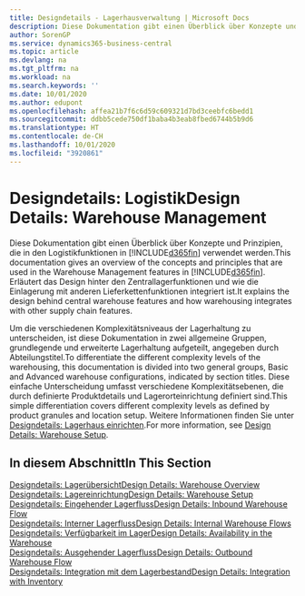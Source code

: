 ```yaml
---
title: Designdetails - Lagerhausverwaltung | Microsoft Docs
description: Diese Dokumentation gibt einen Überblick über Konzepte und Prinzipien, die in den Logistikfunktionen in  Business Central.
author: SorenGP
ms.service: dynamics365-business-central
ms.topic: article
ms.devlang: na
ms.tgt_pltfrm: na
ms.workload: na
ms.search.keywords: ''
ms.date: 10/01/2020
ms.author: edupont
ms.openlocfilehash: affea21b7f6c6d59c609321d7bd3ceebfc6bedd1
ms.sourcegitcommit: ddbb5cede750df1baba4b3eab8fbed6744b5b9d6
ms.translationtype: HT
ms.contentlocale: de-CH
ms.lasthandoff: 10/01/2020
ms.locfileid: "3920861"
---
```

# <a name="design-details-warehouse-management"></a><span data-ttu-id="73aaf-103">Designdetails: Logistik</span><span class="sxs-lookup"><span data-stu-id="73aaf-103">Design Details: Warehouse Management</span></span>
<span data-ttu-id="73aaf-104">Diese Dokumentation gibt einen Überblick über Konzepte und Prinzipien, die in den Logistikfunktionen in [!INCLUDE[d365fin](includes/d365fin_md.md)] verwendet werden.</span><span class="sxs-lookup"><span data-stu-id="73aaf-104">This documentation gives an overview of the concepts and principles that are used in the Warehouse Management features in [!INCLUDE[d365fin](includes/d365fin_md.md)].</span></span> <span data-ttu-id="73aaf-105">Erläutert das Design hinter den Zentrallagerfunktionen und wie die Einlagerung mit anderen Lieferkettenfunktionen integriert ist.</span><span class="sxs-lookup"><span data-stu-id="73aaf-105">It explains the design behind central warehouse features and how warehousing integrates with other supply chain features.</span></span>  

<span data-ttu-id="73aaf-106">Um die verschiedenen Komplexitätsniveaus der Lagerhaltung zu unterscheiden, ist diese Dokumentation in zwei allgemeine Gruppen, grundlegende und erweiterte Lagerhaltung aufgeteilt, angegeben durch Abteilungstitel.</span><span class="sxs-lookup"><span data-stu-id="73aaf-106">To differentiate the different complexity levels of the warehousing, this documentation is divided into two general groups, Basic and Advanced warehouse configurations, indicated by section titles.</span></span> <span data-ttu-id="73aaf-107">Diese einfache Unterscheidung umfasst verschiedene Komplexitätsebenen, die durch definierte Produktdetails und Lagerorteinrichtung definiert sind.</span><span class="sxs-lookup"><span data-stu-id="73aaf-107">This simple differentiation covers different complexity levels as defined by product granules and location setup.</span></span> <span data-ttu-id="73aaf-108">Weitere Informationen finden Sie unter [Designdetails: Lagerhaus einrichten](design-details-warehouse-setup.md).</span><span class="sxs-lookup"><span data-stu-id="73aaf-108">For more information, see [Design Details: Warehouse Setup](design-details-warehouse-setup.md).</span></span>  

## <a name="in-this-section"></a><span data-ttu-id="73aaf-109">In diesem Abschnitt</span><span class="sxs-lookup"><span data-stu-id="73aaf-109">In This Section</span></span>  
[<span data-ttu-id="73aaf-110">Designdetails: Lagerübersicht</span><span class="sxs-lookup"><span data-stu-id="73aaf-110">Design Details: Warehouse Overview</span></span>](design-details-warehouse-overview.md)  
[<span data-ttu-id="73aaf-111">Designdetails: Lagereinrichtung</span><span class="sxs-lookup"><span data-stu-id="73aaf-111">Design Details: Warehouse Setup</span></span>](design-details-warehouse-setup.md)  
[<span data-ttu-id="73aaf-112">Designdetails: Eingehender Lagerfluss</span><span class="sxs-lookup"><span data-stu-id="73aaf-112">Design Details: Inbound Warehouse Flow</span></span>](design-details-inbound-warehouse-flow.md)  
[<span data-ttu-id="73aaf-113">Designdetails: Interner Lagerfluss</span><span class="sxs-lookup"><span data-stu-id="73aaf-113">Design Details: Internal Warehouse Flows</span></span>](design-details-internal-warehouse-flows.md)  
[<span data-ttu-id="73aaf-114">Designdetails: Verfügbarkeit im Lager</span><span class="sxs-lookup"><span data-stu-id="73aaf-114">Design Details: Availability in the Warehouse</span></span>](design-details-availability-in-the-warehouse.md)  
[<span data-ttu-id="73aaf-115">Designdetails: Ausgehender Lagerfluss</span><span class="sxs-lookup"><span data-stu-id="73aaf-115">Design Details: Outbound Warehouse Flow</span></span>](design-details-outbound-warehouse-flow.md)  
[<span data-ttu-id="73aaf-116">Designdetails: Integration mit dem Lagerbestand</span><span class="sxs-lookup"><span data-stu-id="73aaf-116">Design Details: Integration with Inventory</span></span>](design-details-integration-with-inventory.md)
